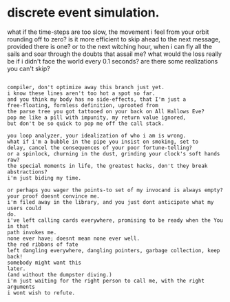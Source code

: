 # discrete event simulation.

what if the time-steps are too slow,
the movement i feel from your orbit rounding off to zero?
is it more efficient to skip ahead to the next message,
provided there is one?
or to the next witching hour, when i can fly all the sails
and soar through the doubts that assail me?
what would the loss really be if i didn't face the world every 0.1 seconds?
are there some realizations you can't skip?

~~~

compiler, don't optimize away this branch just yet.
i know these lines aren't too hot a spot so far.
and you think my body has no side-effects, that I'm just a
free-floating, formless definition, uprooted from
the parse tree you got tattooed on your back on All Hallows Eve?
pop me like a pill with impunity, my return value ignored,
but don't be so quick to pop me off the call stack.

you loop analyzer, your idealization of who i am is wrong.
what if i'm a bubble in the pipe you insist on smoking, set to
delay, cancel the consequences of your poor fortune-telling?
or a spinlock, churning in the dust, grinding your clock's soft hands
raw?
the special moments in life, the greatest hacks, don't they break abstractions?
i'm just biding my time.

or perhaps you wager the points-to set of my invocand is always empty?
your proof doesnt convince me.
i'm filed away in the library, and you just dont anticipate what my users could
do.
i've left calling cards everywhere, promising to be ready when the You in that
path invokes me.
none ever have; doesnt mean none ever well.
the red ribbons of fate
left dangling everywhere, dangling pointers, garbage collection, keep back!
somebody might want this
later.
(and without the dumpster diving.)
i'm just waiting for the right person to call me, with the right arguments
i wont wish to refute.
